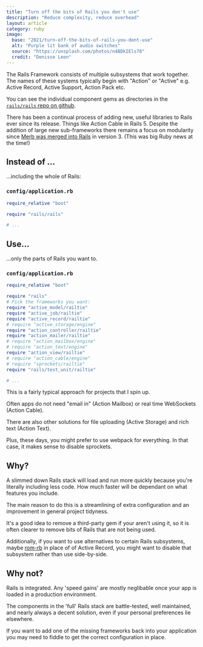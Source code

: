 ```yaml
---
title: "Turn off the bits of Rails you don't use"
description: "Reduce complexity, reduce overhead"
layout: article
category: ruby
image:
  base: "2021/turn-off-the-bits-of-rails-you-dont-use"
  alt: "Purple lit bank of audio switches"
  source: "https://unsplash.com/photos/n4BDkIEls78"
  credit: "Denisse Leon"
---
```


The Rails Framework consists of multiple subsystems that work together. The names of these systems typically begin with "Action" or "Active" e.g. Active Record, Active Support, Action Pack etc.

You can see the individual component gems as directories in the [`rails/rails` repo on github](https://github.com/rails/rails).

There has been a continual process of adding new, useful libraries to Rails ever since its release. Things like Action Cable in Rails 5. Despite the addition of large new sub-frameworks there remains a focus on modularity since [Merb was merged into Rails](https://yehudakatz.com/2008/12/23/rails-and-merb-merge/) in version 3. (This was big Ruby news at the time!)


## Instead of ...

...including the whole of Rails:

### `config/application.rb`

```ruby
require_relative "boot"

require "rails/rails"

# ...
```


## Use...

...only the parts of Rails you want to.

### `config/application.rb`

```ruby
require_relative "boot"

require "rails"
# Pick the frameworks you want:
require "active_model/railtie"
require "active_job/railtie"
require "active_record/railtie"
# require "active_storage/engine"
require "action_controller/railtie"
require "action_mailer/railtie"
# require "action_mailbox/engine"
# require "action_text/engine"
require "action_view/railtie"
# require "action_cable/engine"
# require "sprockets/railtie"
require "rails/test_unit/railtie"

# ...
```

This is a fairly typical approach for projects that I spin up.

Often apps do not need "email in" (Action Mailbox) or real time WebSockets (Action Cable).

There are also other solutions for file uploading (Active Storage) and rich text (Action Text).

Plus, these days, you might prefer to use webpack for everything. In that case, it makes sense to disable sprockets.


## Why?

A slimmed down Rails stack will load and run more quickly because you're literally including less code. How much faster will be dependant on what features you include.

The main reason to do this is a streamlining of extra configuration and an improvement in general project tidyness.

It's a good idea to remove a third-party gem if your aren't using it, so it is often clearer to remove bits of Rails that are not being used.

Additionally, if you want to use alternatives to certain Rails subsystems, maybe [rom-rb](https://rom-rb.org) in place of of Active Record, you might want to disable that subsystem rather than use side-by-side.

## Why not?

Rails is integrated. Any 'speed gains' are mostly neglibable once your app is loaded in a production environment.

The components in the 'full' Rails stack are battle-tested, well maintained, and nearly always a decent solution, even if your personal preferences lie elsewhere.

If you want to add one of the missing frameworks back into your application you may need to fiddle to get the correct configuration in place.
